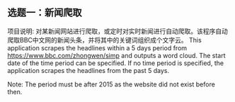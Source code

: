 ## 选题一：新闻爬取
项目说明: 对某新闻网站进行爬取，或定时对实时新闻进行自动爬取。该程序自动爬取BBC中文网的新闻头条，并将其中的关键词组织成个文字云。
This application scrapes the headlines within a 5 days period from https://www.bbc.com/zhongwen/simp and outputs a word cloud.
The start date of the time period can be specified. If no time period is specified, the application scrapes the headlines from the past 5 days.

Note: The period must be after 2015 as the website did not exist before then.